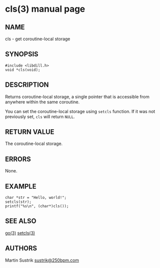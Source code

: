 # cls(3) manual page

## NAME

cls - get coroutine-local storage

## SYNOPSIS

```
#include <libdill.h>
void *cls(void);
```

## DESCRIPTION

Returns coroutine-local storage, a single pointer that is accessible from anywhere within the same coroutine.

You can set the coroutine-local storage using `setcls` function. If it was not previously set, `cls` will return `NULL`.

## RETURN VALUE

The coroutine-local storage.

## ERRORS

None.

## EXAMPLE

```
char *str = "Hello, world!";
setcls(str);
printf("%s\n", (char*)cls());
```

## SEE ALSO

[go(3)](go.html)
[setcls(3)](setcls.html)

## AUTHORS

Martin Sustrik <sustrik@250bpm.com>

